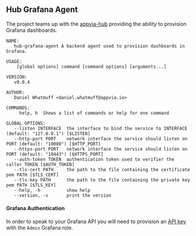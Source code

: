 ## **Hub Grafana Agent**

The project teams up with the [appvia-hub](https://github.com/appvia/appvia-hub) providing the ability to provision Grafana dashboards.

```
NAME:
   hub-grafana-agent A backend agent used to provision dashboards in Grafana.

USAGE:
    [global options] command [command options] [arguments...]

VERSION:
   v0.0.4

AUTHOR:
   Daniel Whatmuff <daniel.whatmuff@appvia.io>

COMMANDS:
     help, h  Shows a list of commands or help for one command

GLOBAL OPTIONS:
   --listen INTERFACE  the interface to bind the service to INTERFACE (default: "127.0.0.1") [$LISTEN]
   --http-port PORT    network interface the service should listen on PORT (default: "10080") [$HTTP_PORT]
   --https-port PORT   network interface the service should listen on PORT (default: "10443") [$HTTPS_PORT]
   --auth-token TOKEN  authentication token used to verifier the caller TOKEN [$AUTH_TOKEN]
   --tls-cert PATH     the path to the file containing the certificate pem PATH [$TLS_CERT]
   --tls-key PATH      the path to the file containing the private key pem PATH [$TLS_KEY]
   --help, -h          show help
   --version, -v       print the version
```

#### **Grafana Authentication**

In order to speak to your Grafana API you will need to provision an [API key](https://grafana.com/docs/tutorials/api_org_token_howto/) with the `Admin` Grafana role.
